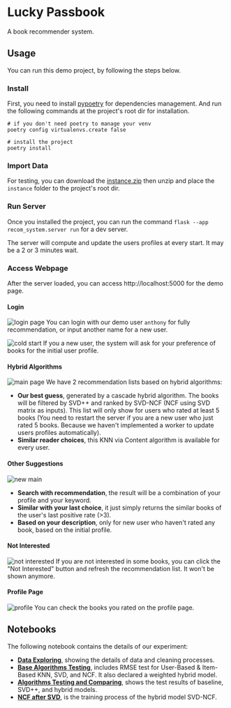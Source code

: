 # Lucky Passbook

A book recommender system.


## Usage

You can run this demo project, by following the steps below.

### Install

First, you need to install [pypoetry](https://python-poetry.org/docs/) for dependencies management.
And run the following commands at the project's root dir for installation.

```
# if you don't need poetry to manage your venv
poetry config virtualenvs.create false

# install the project
poetry install
```

### Import Data
For testing, you can download the
[instance.zip](https://drive.google.com/file/d/1pGdfsKB98GEqCJV5aWuHBQlO2X27nThf/view?usp=drive_link)
then unzip and place the `instance` folder to the project's root dir.

### Run Server
Once you installed the project, you can run the command 
`flask --app recom_system.server run` for a dev server.

The server will compute and update the users profiles at every start.
It may be a 2 or 3 minutes wait.

### Access Webpage
After the server loaded, you can access http://localhost:5000 for the demo page.

#### Login
![login page](docs/login.png)
You can login with our demo user `anthony` for fully recommendation,
or input another name for a new user.

![cold start](docs/cold.png)
If you a new user, the system will ask for your preference of books for the initial user profile.

#### Hybrid Algorithms
![main page](docs/main.png)
We have 2 recommendation lists based on hybrid algorithms:
* **Our best guess**, generated by a cascade hybrid algorithm.
The books will be filtered by SVD++ and ranked by SVD-NCF (NCF using SVD matrix as inputs).
This list will only show for users who rated at least 5 books
(You need to restart the server if you are a new user who just rated 5 books.
Because we haven't implemented a worker to update users profiles automatically).
* **Similar reader choices**, this KNN via Content algorithm is available for every user.

#### Other Suggestions
![new main](docs/new_main.png)

* **Search with recommendation**, the result will be a combination of your profile and your keyword.
* **Similar with your last choice**, it just simply returns the similar books of the user's last positive rate (>3).
* **Based on your description**, only for new user who haven't rated any book, based on the initial profile.


#### Not Interested
![not interested](docs/not_interested.png)
If you are not interested in some books, you can click the "Not Interested" button
and refresh the recommendation list. It won't be shown anymore.

#### Profile Page
![profile](docs/profile.png)
You can check the books you rated on the profile page.

## Notebooks

The following notebook contains the details of our experiment:

* **[Data Exploring](notebooks/Data%20Exploring.ipynb)**, showing the details of data and cleaning processes.
* **[Base Algorithms Testing](notebooks/Parallel%20Hybrid%20Model%20and%20Test%20Base%20Model.ipynb)**, includes RMSE test for User-Based & Item-Based KNN, SVD, and NCF. It also declared a weighted hybrid model.
* **[Algorithms Testing and Comparing](notebooks/Testing%20Algorithms.ipynb)**, shows the test results of baseline, SVD++, and hybrid models.
* **[NCF after SVD](notebooks/NCF%20after%20SVD.ipynb)**, is the training process of the hybrid model SVD-NCF.